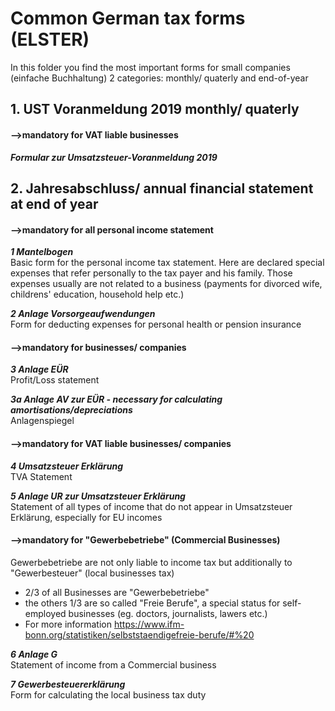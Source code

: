 # Common German tax forms (ELSTER)
In this folder you find the most important forms for small companies (einfache Buchhaltung)   2 categories: monthly/ quaterly and end-of-year

## 1. UST Voranmeldung 2019 monthly/ quaterly

#### -->mandatory for VAT liable businesses

***Formular zur Umsatzsteuer-Voranmeldung 2019***


## 2. Jahresabschluss/ annual financial statement at end of year

#### -->mandatory for all personal income statement

***1 Mantelbogen***   
Basic form for the personal income tax statement. 
Here are declared special expenses that refer personally to the tax payer and his family.
Those expenses usually are not related to a business (payments for divorced wife, childrens' education, household help etc.)

***2 Anlage Vorsorgeaufwendungen***   
Form for deducting expenses for personal health or pension insurance

#### -->mandatory for businesses/ companies

***3 Anlage EÜR***   
Profit/Loss statement

***3a Anlage AV zur EÜR - necessary for calculating amortisations/depreciations***   
Anlagenspiegel


#### -->mandatory for VAT liable businesses/ companies

***4 Umsatzsteuer Erklärung***   
TVA Statement

***5 Anlage UR zur Umsatzsteuer Erklärung***   
Statement of all types of income that do not appear in Umsatzsteuer Erklärung, especially for EU incomes


#### -->mandatory for "Gewerbebetriebe" (Commercial Businesses)

Gewerbebetriebe are not only liable to income tax but additionally to "Gewerbesteuer" (local businesses tax)
- 2/3 of all Businesses are "Gewerbebetriebe"
- the others 1/3 are so called "Freie Berufe", a special status for self-employed businesses (eg. doctors, journalists, lawers etc.)
- For more information https://www.ifm-bonn.org/statistiken/selbststaendigefreie-berufe/#%20

***6 Anlage G***   
Statement of income from a Commercial business

***7 Gewerbesteuererklärung***   
Form for calculating the local business tax duty


